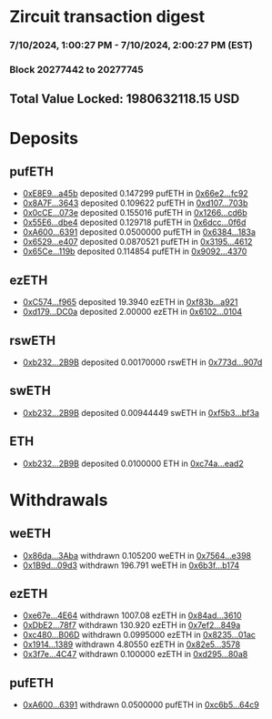 # Zircuit transaction digest
### 7/10/2024, 1:00:27 PM - 7/10/2024, 2:00:27 PM (EST)
### Block 20277442 to 20277745

## Total Value Locked: 1980632118.15 USD

# Deposits
## pufETH
- [0xE8E9...a45b](https://etherscan.io/address/0xE8E9fAde4b8C4fa0A01ea8Fc3dE09a0cFe47a45b) deposited 0.147299 pufETH in [0x66e2...fc92](https://etherscan.io/tx/0xE8E9fAde4b8C4fa0A01ea8Fc3dE09a0cFe47a45b)
- [0x8A7F...3643](https://etherscan.io/address/0x8A7FA260E4b825a5DfFccdeCE81C78eaD27D3643) deposited 0.109622 pufETH in [0xd107...703b](https://etherscan.io/tx/0x8A7FA260E4b825a5DfFccdeCE81C78eaD27D3643)
- [0x0cCE...073e](https://etherscan.io/address/0x0cCE2c99D6456C6820fcf8aeD168464FaCC3073e) deposited 0.155016 pufETH in [0x1266...cd6b](https://etherscan.io/tx/0x0cCE2c99D6456C6820fcf8aeD168464FaCC3073e)
- [0x55E6...dbe4](https://etherscan.io/address/0x55E68451C1cAb154806CDf60E6d92A07b5d4dbe4) deposited 0.129718 pufETH in [0x6dcc...0f6d](https://etherscan.io/tx/0x55E68451C1cAb154806CDf60E6d92A07b5d4dbe4)
- [0xA600...6391](https://etherscan.io/address/0xA60008b15159D12cdCFadB55A6E27Fe41B5C6391) deposited 0.0500000 pufETH in [0x6384...183a](https://etherscan.io/tx/0xA60008b15159D12cdCFadB55A6E27Fe41B5C6391)
- [0x6529...e407](https://etherscan.io/address/0x6529F370BA0c598f25c1F7CD30E29E8D05bce407) deposited 0.0870521 pufETH in [0x3195...4612](https://etherscan.io/tx/0x6529F370BA0c598f25c1F7CD30E29E8D05bce407)
- [0x65Ce...119b](https://etherscan.io/address/0x65Ce0fB8e4DF64472555460F6E4701992657119b) deposited 0.114854 pufETH in [0x9092...4370](https://etherscan.io/tx/0x65Ce0fB8e4DF64472555460F6E4701992657119b)
## ezETH
- [0xC574...f965](https://etherscan.io/address/0xC5749B33115F0B9a0BA8Dd43165bdd83A0d8f965) deposited 19.3940 ezETH in [0xf83b...a921](https://etherscan.io/tx/0xC5749B33115F0B9a0BA8Dd43165bdd83A0d8f965)
- [0xd179...DC0a](https://etherscan.io/address/0xd179fDCdf88593DdC4d90Ef466563eBBfAbaDC0a) deposited 2.00000 ezETH in [0x6102...0104](https://etherscan.io/tx/0xd179fDCdf88593DdC4d90Ef466563eBBfAbaDC0a)
## rswETH
- [0xb232...2B9B](https://etherscan.io/address/0xb23288917c65512188eA7aD998fE4009F1d82B9B) deposited 0.00170000 rswETH in [0x773d...907d](https://etherscan.io/tx/0xb23288917c65512188eA7aD998fE4009F1d82B9B)
## swETH
- [0xb232...2B9B](https://etherscan.io/address/0xb23288917c65512188eA7aD998fE4009F1d82B9B) deposited 0.00944449 swETH in [0xf5b3...bf3a](https://etherscan.io/tx/0xb23288917c65512188eA7aD998fE4009F1d82B9B)
## ETH
- [0xb232...2B9B](https://etherscan.io/address/0xb23288917c65512188eA7aD998fE4009F1d82B9B) deposited 0.0100000 ETH in [0xc74a...ead2](https://etherscan.io/tx/0xb23288917c65512188eA7aD998fE4009F1d82B9B)
# Withdrawals
## weETH
- [0x86da...3Aba](https://etherscan.io/address/0x86da6B8dDb1AD90bF4BF153F24b392083e823Aba) withdrawn 0.105200 weETH in [0x7564...e398](https://etherscan.io/tx/0x86da6B8dDb1AD90bF4BF153F24b392083e823Aba)
- [0x1B9d...09d3](https://etherscan.io/address/0x1B9d81e4BE4664FB4021c32c83AC366224C009d3) withdrawn 196.791 weETH in [0x6b3f...b174](https://etherscan.io/tx/0x1B9d81e4BE4664FB4021c32c83AC366224C009d3)
## ezETH
- [0xe67e...4E64](https://etherscan.io/address/0xe67e43b831A541c5Fa40DE52aB0aFbE311514E64) withdrawn 1007.08 ezETH in [0x84ad...3610](https://etherscan.io/tx/0xe67e43b831A541c5Fa40DE52aB0aFbE311514E64)
- [0xDbE2...78f7](https://etherscan.io/address/0xDbE2D6cEc8a1b449471bDFedCFb0F8418bb978f7) withdrawn 130.920 ezETH in [0x7ef2...849a](https://etherscan.io/tx/0xDbE2D6cEc8a1b449471bDFedCFb0F8418bb978f7)
- [0xc480...B06D](https://etherscan.io/address/0xc480abab3B49B5905ba6325412cB752fbEC8B06D) withdrawn 0.0995000 ezETH in [0x8235...01ac](https://etherscan.io/tx/0xc480abab3B49B5905ba6325412cB752fbEC8B06D)
- [0x1914...1389](https://etherscan.io/address/0x191489C19c488559649b717aE3C1e4b9DADA1389) withdrawn 4.80550 ezETH in [0x82e5...3578](https://etherscan.io/tx/0x191489C19c488559649b717aE3C1e4b9DADA1389)
- [0x3f7e...4C47](https://etherscan.io/address/0x3f7e3aFf0C4599705817ec4CBCb4553973C24C47) withdrawn 0.100000 ezETH in [0xd295...80a8](https://etherscan.io/tx/0x3f7e3aFf0C4599705817ec4CBCb4553973C24C47)
## pufETH
- [0xA600...6391](https://etherscan.io/address/0xA60008b15159D12cdCFadB55A6E27Fe41B5C6391) withdrawn 0.0500000 pufETH in [0xc6b5...64c9](https://etherscan.io/tx/0xA60008b15159D12cdCFadB55A6E27Fe41B5C6391)
